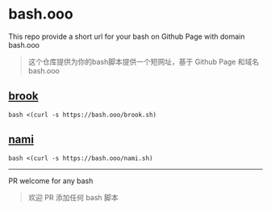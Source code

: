 # bash.ooo

This repo provide a short url for your bash on Github Page with domain bash.ooo
> 这个仓库提供为你的bash脚本提供一个短网址，基于 Github Page 和域名 bash.ooo

## [brook](https://github.com/txthinking/brook)

```
bash <(curl -s https://bash.ooo/brook.sh)
```

## [nami](https://github.com/txthinking/nami)

```
bash <(curl -s https://bash.ooo/nami.sh)
```
---

PR welcome for any bash
> 欢迎 PR 添加任何 bash 脚本

